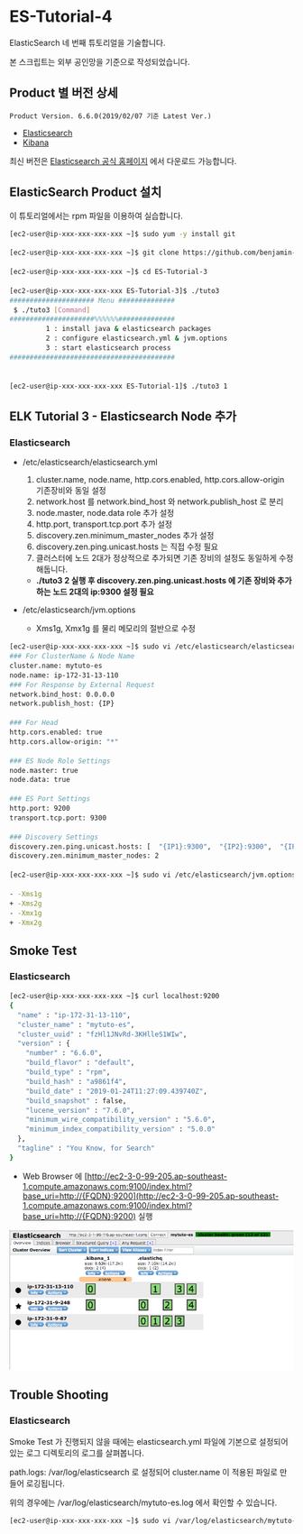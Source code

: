 # ES-Tutorial-4

ElasticSearch 네 번째 튜토리얼을 기술합니다.

본 스크립트는 외부 공인망을 기준으로 작성되었습니다.

## Product 별 버전 상세
```
Product Version. 6.6.0(2019/02/07 기준 Latest Ver.)
```
* [Elasticsearch](https://artifacts.elastic.co/downloads/elasticsearch/elasticsearch-6.6.0.rpm)
* [Kibana](https://artifacts.elastic.co/downloads/kibana/kibana-6.6.0-x86_64.rpm)

최신 버전은 [Elasticsearch 공식 홈페이지](https://www.elastic.co/downloads) 에서 다운로드 가능합니다.

## ElasticSearch Product 설치

이 튜토리얼에서는 rpm 파일을 이용하여 실습합니다.

```bash
[ec2-user@ip-xxx-xxx-xxx-xxx ~]$ sudo yum -y install git

[ec2-user@ip-xxx-xxx-xxx-xxx ~]$ git clone https://github.com/benjamin-btn/ES-Tutorial-3.git

[ec2-user@ip-xxx-xxx-xxx-xxx ~]$ cd ES-Tutorial-3

[ec2-user@ip-xxx-xxx-xxx-xxx ES-Tutorial-3]$ ./tuto3
##################### Menu ##############
 $ ./tuto3 [Command]
#####################%%%%%%##############
         1 : install java & elasticsearch packages
         2 : configure elasticsearch.yml & jvm.options
         3 : start elasticsearch process
#########################################


[ec2-user@ip-xxx-xxx-xxx-xxx ES-Tutorial-1]$ ./tuto3 1

```

## ELK Tutorial 3 - Elasticsearch Node 추가

### Elasticsearch
* /etc/elasticsearch/elasticsearch.yml
  1) cluster.name, node.name, http.cors.enabled, http.cors.allow-origin 기존장비와 동일 설정
  2) network.host 를 network.bind_host 와 network.publish_host 로 분리
  3) node.master, node.data role 추가 설정
  4) http.port, transport.tcp.port 추가 설정
  5) discovery.zen.minimum_master_nodes 추가 설정
  6) discovery.zen.ping.unicast.hosts 는 직접 수정 필요
  7) 클러스터에 노드 2대가 정상적으로 추가되면 기존 장비의 설정도 동일하게 수정해둡니다.
    - **./tuto3 2 실행 후 discovery.zen.ping.unicast.hosts 에 기존 장비와 추가하는 노드 2대의 ip:9300 설정 필요**


* /etc/elasticsearch/jvm.options
  - Xms1g, Xmx1g 를 물리 메모리의 절반으로 수정

```bash
[ec2-user@ip-xxx-xxx-xxx-xxx ~]$ sudo vi /etc/elasticsearch/elasticsearch.yml
### For ClusterName & Node Name
cluster.name: mytuto-es
node.name: ip-172-31-13-110
### For Response by External Request
network.bind_host: 0.0.0.0
network.publish_host: {IP}

### For Head
http.cors.enabled: true
http.cors.allow-origin: "*"

### ES Node Role Settings
node.master: true
node.data: true

### ES Port Settings
http.port: 9200
transport.tcp.port: 9300

### Discovery Settings
discovery.zen.ping.unicast.hosts: [  "{IP1}:9300",  "{IP2}:9300",  "{IP3}:9300",  ]
discovery.zen.minimum_master_nodes: 2

[ec2-user@ip-xxx-xxx-xxx-xxx ~]$ sudo vi /etc/elasticsearch/jvm.options

- -Xms1g
+ -Xms2g
- -Xmx1g
+ -Xmx2g
```

## Smoke Test

### Elasticsearch

```bash
[ec2-user@ip-xxx-xxx-xxx-xxx ~]$ curl localhost:9200
{
  "name" : "ip-172-31-13-110",
  "cluster_name" : "mytuto-es",
  "cluster_uuid" : "fzHl1JNvRd-3KHlleS1WIw",
  "version" : {
    "number" : "6.6.0",
    "build_flavor" : "default",
    "build_type" : "rpm",
    "build_hash" : "a9861f4",
    "build_date" : "2019-01-24T11:27:09.439740Z",
    "build_snapshot" : false,
    "lucene_version" : "7.6.0",
    "minimum_wire_compatibility_version" : "5.6.0",
    "minimum_index_compatibility_version" : "5.0.0"
  },
  "tagline" : "You Know, for Search"
}

```

* Web Browser 에 [http://ec2-3-0-99-205.ap-southeast-1.compute.amazonaws.com:9100/index.html?base_uri=http://{FQDN}:9200](http://ec2-3-0-99-205.ap-southeast-1.compute.amazonaws.com:9100/index.html?base_uri=http://{FQDN}:9200) 실행

![Optional Text](image/es-head.png)

## Trouble Shooting

### Elasticsearch
Smoke Test 가 진행되지 않을 때에는 elasticsearch.yml 파일에 기본으로 설정되어있는 로그 디렉토리의 로그를 살펴봅니다.

path.logs: /var/log/elasticsearch 로 설정되어 cluster.name 이 적용된 파일로 만들어 로깅됩니다.

위의 경우에는 /var/log/elasticsearch/mytuto-es.log 에서 확인할 수 있습니다.

```bash
[ec2-user@ip-xxx-xxx-xxx-xxx ~]$ sudo vi /var/log/elasticsearch/mytuto-es.log
```

